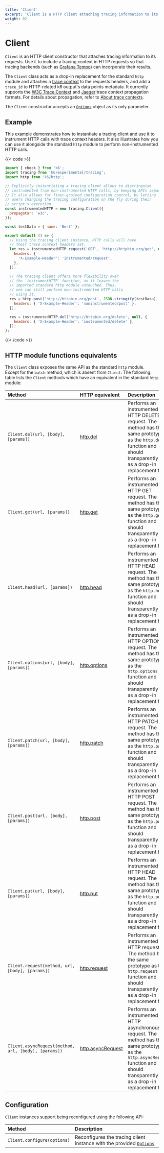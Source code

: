```yaml
---
title: 'Client'
excerpt: 'Client is a HTTP client attaching tracing information to its requests.'
weight: 02
---
```


# Client

`Client` is an HTTP client constructor that attaches tracing information to its requests. Use it to include a tracing context in HTTP requests so that tracing backends (such as [Grafana Tempo](https://grafana.com/oss/tempo/)) can incorporate their results.

The `Client` class acts as a drop-in replacement for the standard `http` module and attaches a [trace context](https://www.w3.org/TR/trace-context/) to the requests headers, and add a `trace_id` to HTTP-related k6 output's data points metadata. It currently supports the [W3C Trace Context](https://www.w3.org/TR/trace-context/) and [Jaeger](https://www.jaegertracing.io/docs/1.21/client-libraries/#propagation-format) trace context propagation formats. For details about propagation, refer to [About trace contexts](https://grafana.com/docs/k6/<K6_VERSION>/javascript-api/k6-experimental/tracing#about-trace-contexts).

The `Client` constructor accepts an [`Options`](https://grafana.com/docs/k6/<K6_VERSION>/javascript-api/k6-experimental/tracing/options) object as its only parameter.

## Example

This example demonstrates how to instantiate a tracing client and use it to instrument HTTP calls with trace context headers. It also illustrates how you can use it alongside the standard `http` module to perform non-instrumented HTTP calls.

{{< code >}}

```javascript
import { check } from 'k6';
import tracing from 'k6/experimental/tracing';
import http from 'k6/http';

// Explicitly instantiating a tracing client allows to distringuish
// instrumented from non-instrumented HTTP calls, by keeping APIs separate.
// It also allows for finer-grained configuration control, by letting
// users changing the tracing configuration on the fly during their
// script's execution.
const instrumentedHTTP = new tracing.Client({
  propagator: 'w3c',
});

const testData = { name: 'Bert' };

export default () => {
  // Using the tracing client instance, HTTP calls will have
  // their trace context headers set.
  let res = instrumentedHTTP.request('GET', 'http://httpbin.org/get', null, {
    headers: {
      'X-Example-Header': 'instrumented/request',
    },
  });

  // The tracing client offers more flexibility over
  // the `instrumentHTTP` function, as it leaves the
  // imported standard http module untouched. Thus,
  // one can still perform non-instrumented HTTP calls
  // using it.
  res = http.post('http://httpbin.org/post', JSON.stringify(testData), {
    headers: { 'X-Example-Header': 'noninstrumented/post' },
  });

  res = instrumentedHTTP.del('http://httpbin.org/delete', null, {
    headers: { 'X-Example-Header': 'instrumented/delete' },
  });
};
```

{{< /code >}}

## HTTP module functions equivalents

The `Client` class exposes the same API as the standard `http` module. Except for the `batch` method, which is absent from `Client`. The following table lists the `Client` methods which have an equivalent in the standard `http` module:

| Method                                               | HTTP equivalent                                                                                   | Description                                                                                                                                                                             |
| :--------------------------------------------------- | :------------------------------------------------------------------------------------------------ | :-------------------------------------------------------------------------------------------------------------------------------------------------------------------------------------- |
| `Client.del(url, [body], [params])`                  | [http.del](https://grafana.com/docs/k6/<K6_VERSION>/javascript-api/k6-http/del)                   | Performs an instrumented HTTP DELETE request. The method has the same prototype as the `http.del` function and should transparently act as a drop-in replacement for it.                |
| `Client.get(url, [params])`                          | [http.get](https://grafana.com/docs/k6/<K6_VERSION>/javascript-api/k6-http/get)                   | Performs an instrumented HTTP GET request. The method has the same prototype as the `http.get` function and should transparently act as a drop-in replacement for it.                   |
| `Client.head(url, [params])`                         | [http.head](https://grafana.com/docs/k6/<K6_VERSION>/javascript-api/k6-http/head)                 | Performs an instrumented HTTP HEAD request. The method has the same prototype as the `http.head` function and should transparently act as a drop-in replacement for it.                 |
| `Client.options(url, [body], [params])`              | [http.options](https://grafana.com/docs/k6/<K6_VERSION>/javascript-api/k6-http/options)           | Performs an instrumented HTTP OPTIONS request. The method has the same prototype as the `http.options` function and should transparently act as a drop-in replacement for it.           |
| `Client.patch(url, [body], [params])`                | [http.patch](https://grafana.com/docs/k6/<K6_VERSION>/javascript-api/k6-http/patch)               | Performs an instrumented HTTP PATCH request. The method has the same prototype as the `http.patch` function and should transparently act as a drop-in replacement for it.               |
| `Client.post(url, [body], [params])`                 | [http.post](https://grafana.com/docs/k6/<K6_VERSION>/javascript-api/k6-http/post)                 | Performs an instrumented HTTP POST request. The method has the same prototype as the `http.post` function and should transparently act as a drop-in replacement for it.                 |
| `Client.put(url, [body], [params])`                  | [http.put](https://grafana.com/docs/k6/<K6_VERSION>/javascript-api/k6-http/head)                  | Performs an instrumented HTTP HEAD request. The method has the same prototype as the `http.put` function and should transparently act as a drop-in replacement for it.                  |
| `Client.request(method, url, [body], [params])`      | [http.request](https://grafana.com/docs/k6/<K6_VERSION>/javascript-api/k6-http/request)           | Performs an instrumented HTTP request. The method has the same prototype as the `http.request` function and should transparently act as a drop-in replacement for it.                   |
| `Client.asyncRequest(method, url, [body], [params])` | [http.asyncRequest](https://grafana.com/docs/k6/<K6_VERSION>/javascript-api/k6-http/asyncrequest) | Performs an instrumented HTTP asynchronous request. The method has the same prototype as the `http.asyncRequest` function and should transparently act as a drop-in replacement for it. |

## Configuration

`Client` instances support being reconfigured using the following API:

| Method                      | Description                                                                                                                                                     |
| :-------------------------- | :-------------------------------------------------------------------------------------------------------------------------------------------------------------- |
| `Client.configure(options)` | Reconfigures the tracing client instance with the provided [`Options`](https://grafana.com/docs/k6/<K6_VERSION>/javascript-api/k6-experimental/tracing/options) |
